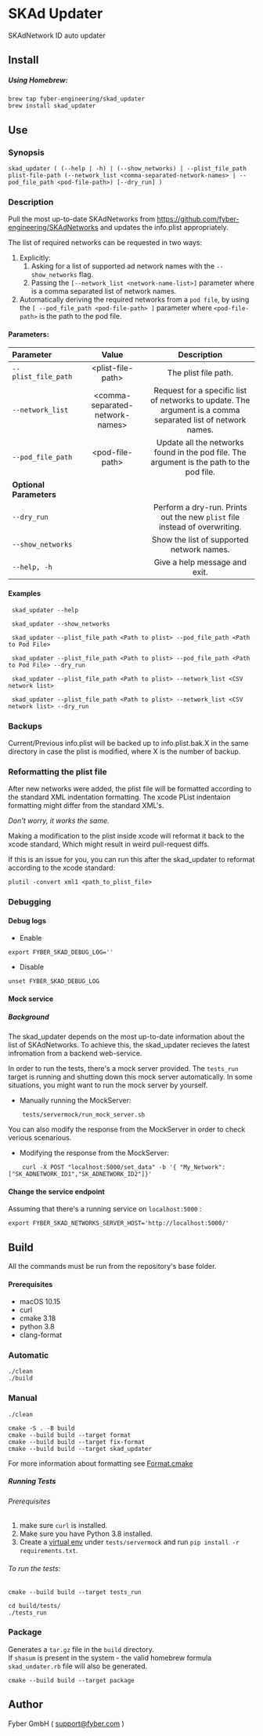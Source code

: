 # SKAd Updater 

SKAdNetwork ID auto updater

## Install

##### Using Homebrew:
    brew tap fyber-engineering/skad_updater
    brew install skad_updater

## Use

### Synopsis

    skad_updater ( (--help | -h) | (--show_networks) | --plist_file_path plist-file-path (--network_list <comma-separated-network-names> | --pod_file_path <pod-file-path>) [--dry_run] )

### Description
 Pull the most up-to-date SKAdNetworks from https://github.com/fyber-engineering/SKAdNetworks and updates the info.plist appropriately.

 The list of required networks can be requested in two ways:

1.   Explicitly:
     1.  Asking for a list of supported ad network names with the `--show_networks` flag.
     1.  Passing the `[--network_list <network-name-list>]` parameter where <network-name-list> is a comma separated list of network names.
1.   Automatically deriving the required networks from a `pod file`, by using the `[ --pod_file_path <pod-file-path> ]` parameter where `<pod-file-path>` is the path to the pod file.

#### Parameters:

| Parameter | Value  | Description  |
| :- | :-: | :-: |
| `--plist_file_path` | \<plist-file-path\> | The plist file path. |
| `--network_list` | \<comma-separated-network-names\> | Request for a specific list of networks to update. The argument is a comma separated list of network names. |
| `--pod_file_path` | \<pod-file-path\> | Update all the networks found in the pod file.  The argument is the path to the pod file. |
| **Optional Parameters** ||
| `--dry_run` | | Perform a dry-run. Prints out the new `plist` file instead of overwriting.|
| `--show_networks` | | Show the list of supported network names.| 
| `--help, -h` | | Give a help message and exit. |

#### Examples
     skad_updater --help 
     
     skad_updater --show_networks
     
     skad_updater --plist_file_path <Path to plist> --pod_file_path <Path to Pod File>

     skad_updater --plist_file_path <Path to plist> --pod_file_path <Path to Pod File> --dry_run

     skad_updater --plist_file_path <Path to plist> --network_list <CSV network list>

     skad_updater --plist_file_path <Path to plist> --network_list <CSV network list> --dry_run

### Backups
Current/Previous info.plist will be backed up to info.plist.bak.X in the same directory in case the plist is modified, where X is the number of backup.

### Reformatting the plist file
After new networks were added, the plist file will be formatted according to the standard XML indentation formatting. The xcode PList indentaion formatting might differ from the standard XML's.

*Don't worry, it works the same.*

Making a modification to the plist inside xcode will reformat it back to the xcode standard, Which might result in weird pull-request diffs.

If this is an issue for you, you can run this after the skad_updater to reformat according to the xcode standard:
```
plutil -convert xml1 <path_to_plist_file>
```
### Debugging

#### Debug logs
* Enable
```
export FYBER_SKAD_DEBUG_LOG=''
```
* Disable
```
unset FYBER_SKAD_DEBUG_LOG
```

#### Mock service
##### Background
The skad_updater depends on the most up-to-date information about the list of SKAdNetworks. 
To achieve this, the skad_updater recieves the latest infromation from a backend web-service.

In order to run the tests, there's a mock server provided. The `tests_run` target is running and shutting down this mock server automatically.
In some situations, you might want to run the mock server by yourself. 
* Manually running the MockServer:
```
    tests/servermock/run_mock_server.sh
```
You can also modify the response from the MockServer in order to check verious scenarious.
* Modifying the response from the MockServer:
```
    curl -X POST "localhost:5000/set_data" -b '{ "My_Network": ["SK_ADNETWORK_ID1","SK_ADNETWORK_ID2"]}'
```

#### Change the service endpoint
Assuming that there's a running service on `localhost:5000` :
 
    export FYBER_SKAD_NETWORKS_SERVER_HOST='http://localhost:5000/'
    
## Build

All the commands must be run from the repository's base folder.
 
####  Prerequisites

* macOS 10.15
* curl
* cmake 3.18
* python 3.8
* clang-format

### Automatic
```
./clean
./build
```
### Manual
```
./clean

cmake -S . -B build
cmake --build build --target format
cmake --build build --target fix-format
cmake --build build --target skad_updater
```
For more information about formatting see [Format.cmake](https://github.com/TheLartians/Format.cmake/blob/master/README.md)

##### Running Tests
###### Prerequisites
1. make sure `curl` is installed.
1. Make sure you have Python 3.8 installed.
1. Create a [virtual env](https://packaging.python.org/guides/installing-using-pip-and-virtual-environments/) under `tests/servermock` and run `pip install -r requirements.txt`.

###### To run the tests:
```
cmake --build build --target tests_run

cd build/tests/
./tests_run
```

### Package
Generates a `tar.gz` file in the `build` directory.  
If `shasum` is present in the system - the valid homebrew formula `skad_undater.rb` file will also be generated.  
```
cmake --build build --target package
```

## Author
Fyber GmbH ( support@fyber.com )
